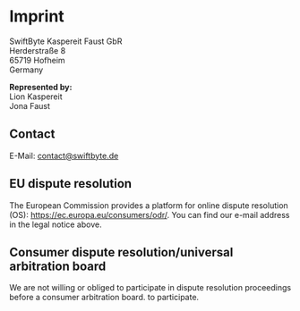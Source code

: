 # Imprint

SwiftByte Kaspereit Faust GbR  
Herderstraße 8  
65719 Hofheim  
Germany

**Represented by:**  
Lion Kaspereit  
Jona Faust

## Contact

E-Mail: contact@swiftbyte.de

## EU dispute resolution

The European Commission provides a platform for online dispute resolution (OS): https://ec.europa.eu/consumers/odr/.
You can find our e-mail address in the legal notice above.

## Consumer dispute resolution/universal arbitration board

We are not willing or obliged to participate in dispute resolution proceedings before a consumer arbitration board. to
participate.